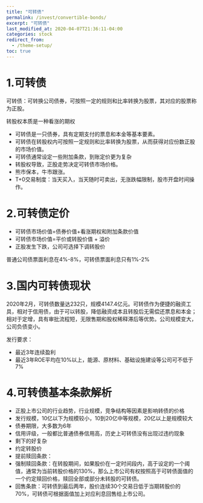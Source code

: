 ```yaml
---
title: "可转债"
permalink: /invest/convertible-bonds/
excerpt: "可转债"
last_modified_at: 2020-04-07T21:36:11-04:00
categories: stock
redirect_from:
  - /theme-setup/
toc: true
---
```


# 1.可转债

可转债：可转换公司债券，可按照一定的规则和比率转换为股票，其对应的股票称为正股。

转股权本质是一种看涨的期权

- 可转债是一只债券，具有定期支付的票息和本金等基本要素。
- 可转债在转股权内可按照一定规则和比率转换为股票，从而获得对应份数正股的市场价值。
- 可转债通常设定一些附加条款，到账定价更为复杂
- 转股权导致，正股走势决定可转债市场价格。
- 熊市保本，牛市跟涨。
- T+0交易制度：当天买入，当天随时可卖出，无涨跌幅限制，股市开盘时间操作。

# 2.可转债定价

- 可转债市场价值=债券价值+看涨期权和附加条款价值
- 可转债市场价值=平价或转股价值 + 溢价
- 正股发生下跌，公司可选择下调转股价

普通公司债票面利息在4%-8%，可转债票面利息只有1%-2%

# 3.国内可转债现状

2020年2月，可转债数量达232只，规模4147.4亿元。可转债作为便捷的融资工具，相对于信用债，由于可以转股，降低融资成本且转股后无需偿还票息和本金；相对于定增，具有审批流程短，无限售期和股权稀释滞后等优势。公司规模变大，公司负债变小。

发行要求：
- 最近3年连续盈利
- 最近3年ROE平均在10%以上，能源、原材料、基础设施建设等公司可不低于7%

# 4.可转债基本条款解析

- 正股上市公司的行业趋势，行业规模，竞争结构等因素是影响转债的价格
- 发行规模，10亿以下为规模较小，10到20亿中等规模，20亿以上是规模较大
- 债券期限，大多数为6年
- 信用评级，一般都比普通债券信用高，历史上可转债没有出现过违约现象
- 剩下的好复杂
- 约定转股价
- 提前赎回条款：
- 强制赎回条款：在转股期间，如果股价在一定时间段内，高于设定的一个阈值，通常为当前转股价格的130%，那么上市公司有权按照高于可转债面值的一个约定赎回价格，赎回全部或部分未转股的可转债。
- 回售条款：可转债到最后两年，股价连续30个交易日低于当期转股价的70%，可转债可根据面值加上对应利息回售给上市公司。